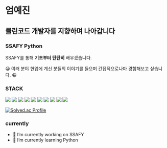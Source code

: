 # 엄예진
## 클린코드 개발자를 지향하며 나아갑니다
### SSAFY Python 

SSAFY를 통해 **기초부터 탄탄히** 배우겠습니다.  

&#x1F600; 여러 분야 현업에 계신 분들의 이야기를 들으며 간접적으로나마 경험해보고 싶습니다. &#x1F600;  

### STACK  
<img src="https://img.shields.io/badge/Python-3766AB?style=flat-square&logo=Python&logoColor=white"/>
<img src="https://img.shields.io/badge/django-092E20?style=flat-square&logo=django&logoColor=white"/>
<img src="https://img.shields.io/badge/java-007396?style=for-the-badge&logo=java&logoColor=white"> 
<img src="https://img.shields.io/badge/SpringBoot-6DB33F?style=flat-square&logo=Springboot&logoColor=white"/>
<img src="https://img.shields.io/badge/Vue.js-4FC08D?style=flat-square&logo=Vue.js&logoColor=white"/>
<img src="https://img.shields.io/badge/MySQL-4479A1?style=flat-square&logo=MySQL&logoColor=white"/>
<img src="https://img.shields.io/badge/git-F05032?style=flat-square&logo=git&logoColor=white"/>
<img src="https://img.shields.io/badge/GitHub-181717?style=flat-square&logo=GitHub&logoColor=white"/>
<img src="https://img.shields.io/badge/css-1572B6?style=flat-square&logo=css3&logoColor=white"/>  
<img src="https://img.shields.io/badge/html-E34F26?style=flat-square&logo=html5&logoColor=white"/>  

[![Solved.ac Profile](http://mazassumnida.wtf/api/v2/generate_badge?boj=yjeum03)](https://solved.ac/yjeum03/)

### currently
- 🔭 I’m currently working on SSAFY
- 🌱 I’m currently learning Python


<!--
**yjeum/yjeum** is a ✨ _special_ ✨ repository because its `README.md` (this file) appears on your GitHub profile.

Here are some ideas to get you started:


- 👯 I’m looking to collaborate on ...
- 🤔 I’m looking for help with ...
- 💬 Ask me about ...
- 📫 How to reach me: ...
- 😄 Pronouns: ...
- ⚡ Fun fact: ...
-->
